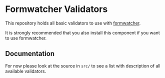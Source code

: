 # Formwatcher Validators

This repository holds all basic validators to use with [formwatcher](http://www.formwatcher.org/).

It is strongly recommended that you also install this component if you want to
use formwatcher.

## Documentation

For now please look at the source in `src/` to see a list with description of
all available validators.
